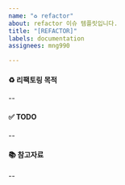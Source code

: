 ```yaml
---
name: "♻️ refactor"
about: refactor 이슈 템플릿입니다.
title: "[REFACTOR]"
labels: documentation
assignees: mng990

---
```


#### ♻️ 리팩토링 목적
--
#### ✅ TODO
--
#### 📚 참고자료
--
